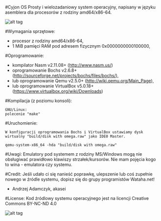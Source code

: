 #Cyjon OS
Prosty i wielozadaniowy system operacyjny, napisany w języku asemblera dla procesorów z rodziny amd64/x86-64.

![alt tag](https://wataha.net/shot/6.png)

#Wymagania sprzętowe:
- procesor z rodziny amd64/x86-64,
- 1 MiB pamięci RAM pod adresem fizycznym 0x0000000000100000,

#Oprogramowanie:
- kompilator Nasm v2.11.08+ (http://www.nasm.us/)
- oprogramowanie Bochs v2.6.8+ (http://sourceforge.net/projects/bochs/files/bochs/),
- lub oprogramowanie Qemu v2.5.0+ (http://wiki.qemu.org/Main_Page),
- lub oprogramowanie VirtualBox v5.0.18+ (https://www.virtualbox.org/wiki/Downloads)

#Kompilacja (z poziomu konsoli):

    GNU/Linux:
    polecenie "make"

#Uruchomienie:

    W konfiguracji oprogramowania Bochs i VirtualBox ustawiamy dysk wirtualny "build/disk with omega.raw" jako IDE0 Master.

    qemu-system-x86_64 -hda "build/disk with omega.raw"

#Uwagi:
Emulatory pod systemem z rodziny MS/Windows mogą nie obsługiwać prawidłowo klawiszy strzałek/kursorów. Nie mam pojęcia kogo to wina - emulatora czy systemu.

#Credit:
Jeśli udało ci się nanieść poprawkę, ulepszenie lub coś zupełnie nowego w źródle systemu,
dopisz się do grupy programistów Wataha.net!

- Andrzej Adamczyk, akasei

#License:
Kod źródlowy systemu operacyjnego jest na licencji Creative Commons BY-NC-ND 4.0

![alt tag](http://mirrors.creativecommons.org/presskit/buttons/80x15/png/by-nc-nd.png)
